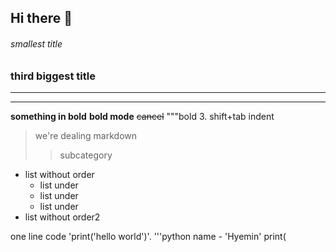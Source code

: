 ## Hi there 👋
###### smallest title
### third biggest title
---
***
__something in bold__
**bold mode**
~~cancel~~
"""bold 
3. shift+tab indent
> we're dealing markdown
>> subcategory
>> 
- list without order
  - list under
  - list under
  -   list under
- list without order2

one line code 'print('hello world')'.
'''python
name - 'Hyemin'
print(
<!--
**Hyemin-kr/Hyemin-kr** is a ✨ _special_ ✨ repository because its `README.md` (this file) appears on your GitHub profile.

Here are some ideas to get you started:

- 🔭 I’m currently working on ...
- 🌱 I’m currently learning ...
- 👯 I’m looking to collaborate on ...
- 🤔 I’m looking for help with ...
- 💬 Ask me about ...
- 📫 How to reach me: ...
- 😄 Pronouns: ...
- ⚡ Fun fact: ...
-->

